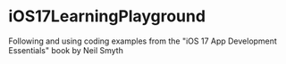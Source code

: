# iOS17LearningPlayground
Following and using coding examples from the "iOS 17 App Development Essentials" book by Neil Smyth
